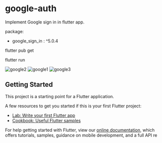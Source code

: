 # google-auth
Implement Google sign in in flutter app.

package:

- google_sign_in : ^5.0.4

flutter pub get

flutter run

![google2](https://user-images.githubusercontent.com/73890321/143763837-31a1feec-e748-4f60-8e3e-bfce3ce697d9.jpg)     ![google1](https://user-images.githubusercontent.com/73890321/143763842-753b21b4-9e9c-4d3f-97b2-a7c2b21881e2.jpg)     ![google3](https://user-images.githubusercontent.com/73890321/143763847-5bb754d4-ad4f-4c3e-81d3-ad4ba6aa73aa.jpg)


## Getting Started

This project is a starting point for a Flutter application.

A few resources to get you started if this is your first Flutter project:


- [Lab: Write your first Flutter app](https://flutter.dev/docs/get-started/codelab)
- [Cookbook: Useful Flutter samples](https://flutter.dev/docs/cookbook)

For help getting started with Flutter, view our
[online documentation](https://flutter.dev/docs), which offers tutorials,
samples, guidance on mobile development, and a full API re

